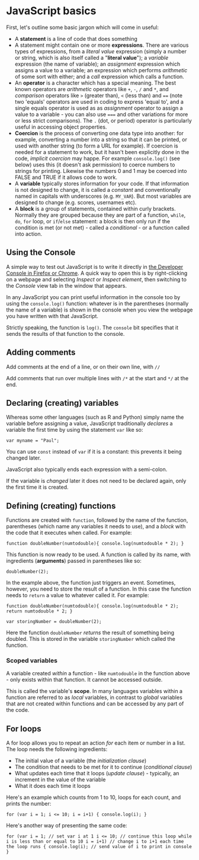 # JavaScript basics

First, let's outline some basic jargon which will come in useful:

* A **statement** is a line of code that does something
* A statement might contain one or more **expressions**. There are various types of expressions, from a *literal value* expression (simply a number or string, which is also itself called a "**literal value**"); a *variable* expression (the name of variable); an *assignment* expression which assigns a value to a variable; an expression which performs *arithmetic* of some sort with either; and a *call* expression which calls a function.
* An **operator** is a character which has a special meaning. The best known operators are *arithmetic* operators like `+`, `-`, `/` and `*`, and *comparison* operators like `>` (greater than), `<` (less than) and `==` (note two 'equals' operators are used in coding to express 'equal to', and a single equals operator is used as as *assignment* operator to assign a value to a variable - you can also use `===` and other variations for more or less strict comparisons). The `.` (dot, or period) operator is particularly useful in accessing object properties.
* **Coercion** is the process of converting one data type into another: for example, converting a number into a string so that it can be printed, or used with another string (to form a URL for example). If coercion is needed for a statement to work, but it hasn't been explicitly done in the code, *implicit coercion* may happe. For example `console.log()` (see below) uses this (it doesn't ask permission) to coerce numbers to strings for printing. Likewise the numbers 0 and 1 may be coerced into FALSE and TRUE if it allows code to work.
* A **variable** typically stores information for your code. If that information is not designed to change, it is called a *constant* and conventionally named in capitals with underscores (e.g. `MY_VAR`). But most variables are designed to change (e.g. scores, usernames etc).
* A **block** is a group of statements, contained within curly brackets. Normally they are grouped because they are part of a function, `while`, `do`, `for` loop, or `if`/`else` statement: a block is then only run if the condition is met (or not met) - called a *conditional* - or a function called into action.

## Using the Console

A simple way to test out JavaScript is to write it directly in [the Developer Console in Firefox or Chrome](http://blog.teamtreehouse.com/mastering-developer-tools-console). A quick way to open this is by right-clicking on a webpage and selecting *Inspect* or *Inspect element*, then switching to the *Console* view tab in the window that appears.

In any JavaScript you can print useful information in the console too by using the `console.log()` function: whatever is in the parentheses (normally the name of a variable) is shown in the console when you view the webpage you have written with that JavaScript.

Strictly speaking, the function is `log()`. The `console` bit specifies that it sends the results of that function to the console.

## Adding comments

Add comments at the end of a line, or on their own line, with `//`

Add comments that run over multiple lines with `/*` at the start and `*/` at the end.

## Declaring (creating) variables

Whereas some other languages (such as R and Python) simply name the variable before assigning a value, JavaScript traditionally *declares* a variable the first time by using the statement `var` like so:

`var myname = "Paul";`

You can use `const` instead of `var` if it is a constant: this prevents it being changed later.

JavaScript also typically ends each expression with a semi-colon.

If the variable is *changed* later it does not need to be declared again, only the first time it is created.

## Defining (creating) functions

Functions are created with `function`, followed by the name of the function, parentheses (which name any variables it needs to use), and a *block* with the code that it executes when called. For example:

`function doubleNumber(numtodouble){
  console.log(numtodouble * 2);
  }`

This function is now ready to be used. A function is called by its name, with ingredients (**arguments**) passed in parentheses like so:

`doubleNumber(2);`

In the example above, the function just triggers an event. Sometimes, however, you need to store the result of a function. In this case the function needs to `return` a value to whatever called it. For example:

`function doubleNumber(numtodouble){
  console.log(numtodouble * 2);
  return numtodouble * 2;
  }`

`var storingNumber = doubleNumber(2);`

Here the function `doubleNumber` *returns* the result of something being doubled. This is stored in the variable `storingNumber` which called the function.

### Scoped variables

A variable created *within* a function - like `numtodouble` in the function above - only exists within that function. It cannot be accessed outside.

This is called the variable's **scope**. In many languages variables within a function are referred to as *local* variables, in contrast to *global* variables that are not created within functions and can be accessed by any part of the code.

## For loops

A for loop allows you to repeat an action *for* each item or number in a list. The loop needs the following ingredients:

* The initial value of a variable (the *initialization clause*)
* The condition that needs to be met for it to continue (*conditional clause*)
* What updates each time that it loops (*update clause*) - typically, an increment in the value of the variable
* What it does each time it loops

Here's an example which counts from 1 to 10, loops for each count, and prints the number:

`for (var i = 1; i <= 10; i = i+1) {
  console.log(i);
  }`

Here's another way of presenting the same code:

  `for (var i = 1; // set var i at 1
    i <= 10; // continue this loop while i is less than or equal to 10
    i = i+1) // change i to i+1 each time the loop runs
    {
    console.log(i); // send value of i to print in console
    }`
